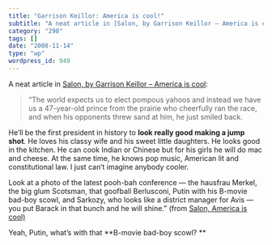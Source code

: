 ```yaml
---
title: "Garrison Keillor: America is cool!"
subtitle: "A neat article in [Salon, by Garrison Keillor – America is cool](/wp-admin/post-new.php):"
category: "298"
tags: []
date: "2008-11-14"
type: "wp"
wordpress_id: 949
---
```

A neat article in [Salon, by Garrison Keillor – America is cool](/wp-admin/post-new.php):
> “The world expects us to elect pompous yahoos and instead we have us a 47-year-old prince from the prairie who cheerfully ran the race, and when his opponents threw sand at him, he just smiled back.

He’ll be the first president in history to **look really good making a jump shot**. He loves his classy wife and his sweet little daughters. He looks good in the kitchen. He can cook Indian or Chinese but for his girls he will do mac and cheese. At the same time, he knows pop music, American lit and constitutional law. I just can’t imagine anybody cooler.

Look at a photo of the latest pooh-bah conference — the hausfrau Merkel, the big glum Scotsman, that goofball Berlusconi, Putin with his B-movie bad-boy scowl, and Sarkozy, who looks like a district manager for Avis — you put Barack in that bunch and he will shine.” (from [Salon, America is cool)](/wp-admin/post-new.php)

Yeah, Putin, what’s with that **B-movie bad-boy scowl? **